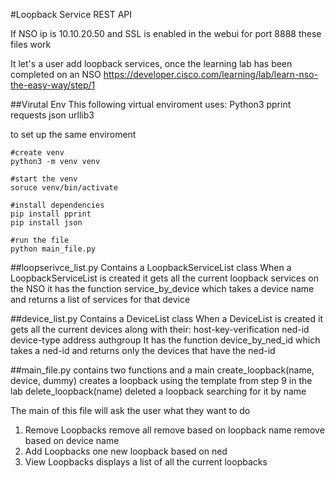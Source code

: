 #Loopback Service REST API

If NSO ip is 10.10.20.50 and SSL is enabled in the webui for port 8888 these files work

It let's a user add loopback services, once the learning lab has been completed on an NSO
https://developer.cisco.com/learning/lab/learn-nso-the-easy-way/step/1

##Virutal Env
This following virtual enviroment uses:
Python3
pprint
requests
json
urllib3

to set up the same enviroment
```console
#create venv
python3 -m venv venv

#start the venv
soruce venv/bin/activate

#install dependencies
pip install pprint
pip install json

#run the file
python main_file.py
```
##loopserivce_list.py
Contains a LoopbackServiceList class
When a LoopbackServiceList is created it gets all the current loopback services on the NSO
it has the function service_by_device which takes a device name and returns a list of services for that device

##device_list.py
Contains a DeviceList class
When a DeviceList is created it gets all the current devices along with their:
  host-key-verification
  ned-id
  device-type
  address
  authgroup
It has the function device_by_ned_id which takes a ned-id and returns only the devices that have the ned-id

##main_file.py
contains two functions and a main
create_loopback(name, device, dummy) creates a loopback using the template from step 9 in the lab
delete_loopback(name) deleted a loopback searching for it by name

The main of this file will ask the user what they want to do
1. Remove Loopbacks
  remove all
  remove based on loopback name
  remove based on device name
2. Add Loopbacks
  one new loopback
  based on ned
3. View Loopbacks
  displays a list of all the current loopbacks


